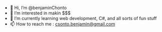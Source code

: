 - 👋 Hi, I’m @benjaminChonto
- 👀 I’m interested in makin $$$
- 🌱 I’m currently learning web development, C#, and all sorts of fun stuff
- 📫 How to reach me : csonto.benjamin@gmail.com
<!---
benjaminChonto/benjaminChonto is a ✨ special ✨ repository because its `README.md` (this file) appears on your GitHub profile.
You can click the Preview link to take a look at your changes.
--->
